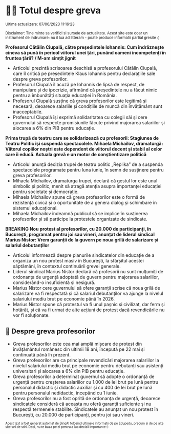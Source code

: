 # 👩‍🏫 Totul despre greva
<sub>Ultima actualizare: 07/06/2023 11:16:23</sub>

<sub>Disclaimer: Tine minte sa verifici si sursele de actualitate. Acest site este doar un instrument de indrumare: nu il lua ad litteram - poate produce informatii partial gresite :)</sub>

**Profesorul Cătălin Ciupală, către președintele Iohannis: Cum îndrăznește cineva să pună în pericol viitorul unei țări, punând oameni incompetenți în fruntea țării? / M-am simțit jignit**

- Articolul prezintă scrisoarea deschisă a profesorului Cătălin Ciupală, care îl critică pe președintele Klaus Iohannis pentru declarațiile sale despre greva profesorilor.
- Profesorul Ciupală îl acuză pe Iohannis de lipsă de respect, de manipulare și de ipocrizie, afirmând că președintele nu a făcut nimic pentru a îmbunătăți situația educației în România.
- Profesorul Ciupală susține că greva profesorilor este legitimă și necesară, deoarece salariile și condițiile de muncă din învățământ sunt inacceptabile.
- Profesorul Ciupală își exprimă solidaritatea cu colegii săi și cere guvernului să respecte promisiunile făcute privind majorarea salariilor și alocarea a 6% din PIB pentru educație.

**Prima trupă de teatru care se solidarizează cu profesorii: Stagiunea de Teatru Politic își suspendă spectacolele. Mihaela Michailov, dramaturgă: Viitorul copiilor noștri este dependent de viitorul decent și stabil al celor care îi educă. Actuala grevă e un motor de conștientizare politică**

- Articolul anunță decizia trupei de teatru politic „Replika” de a suspenda spectacolele programate pentru luna iunie, în semn de susținere pentru greva profesorilor.
- Mihaela Michailov, dramaturga trupei, declară că gestul lor este unul simbolic și politic, menit să atragă atenția asupra importanței educației pentru societate și democrație.
- Mihaela Michailov spune că greva profesorilor este o formă de rezistență civică și o oportunitate de a genera dialog și schimbare în sistemul educațional.
- Mihaela Michailov îndeamnă publicul să se implice în susținerea profesorilor și să participe la protestele organizate de sindicate.

**BREAKING Nou protest al profesorilor, cu 20.000 de participanți, în București, programat pentru joi sau vineri, anunțat de liderul sindical Marius Nistor: Vrem garanții de la guvern pe noua grilă de salarizare și salariul debutanților**

- Articolul informează despre planurile sindicatelor din educație de a organiza un nou protest masiv în București, la sfârșitul acestei săptămâni, în contextul continuării grevei generale.
- Liderul sindical Marius Nistor declară că profesorii nu sunt mulțumiți de ordonanța de urgență adoptată de guvern pentru majorarea salariilor, considerând-o insuficientă și nesigură.
- Marius Nistor cere guvernului să ofere garanții scrise că noua grilă de salarizare va fi respectată și că salariul debutanților va ajunge la nivelul salariului mediu brut pe economie până în 2026.
- Marius Nistor spune că protestul va fi unul pașnic și civilizat, dar ferm și hotărât, și că va fi urmat de alte acțiuni de protest dacă revendicările nu vor fi soluționate.

## 🏫 Despre greva profesorilor

- Greva profesorilor este cea mai amplă mișcare de protest din învățământul românesc din ultimii 18 ani, începută pe 22 mai și continuată până în prezent.
- Greva profesorilor are ca principale revendicări majorarea salariilor la nivelul salariului mediu brut pe economie pentru debutanți sau asistenți universitari și alocarea a 6% din PIB pentru educație.
- Greva profesorilor a determinat guvernul să adopte o ordonanță de urgență pentru creșterea salariilor cu 1.000 de lei brut pe lună pentru personalul didactic și didactic auxiliar și cu 400 de lei brut pe lună pentru personalul nedidactic, începând cu 1 iunie.
- Greva profesorilor nu a fost oprită de ordonanța de urgență, deoarece sindicatele consideră că aceasta nu oferă garanții suficiente și nu respectă termenele stabilite. Sindicatele au anunțat un nou protest în București, cu 20.000 de participanți, pentru joi sau vineri.


<sub><sub>Acest text a fost generat automat de BingAI folosind ultimele informatii de pe Edupedu, precum si de pe alte site-uri de stiri. Deci, nu te baza pe el pentru a lua decizii importante :)</sub></sub>